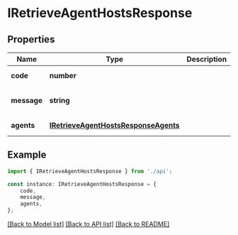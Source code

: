 # IRetrieveAgentHostsResponse


## Properties

Name | Type | Description | Notes
------------ | ------------- | ------------- | -------------
**code** | **number** |  | [default to undefined]
**message** | **string** |  | [optional] [default to undefined]
**agents** | [**IRetrieveAgentHostsResponseAgents**](IRetrieveAgentHostsResponseAgents.md) |  | [default to undefined]

## Example

```typescript
import { IRetrieveAgentHostsResponse } from './api';

const instance: IRetrieveAgentHostsResponse = {
    code,
    message,
    agents,
};
```

[[Back to Model list]](../README.md#documentation-for-models) [[Back to API list]](../README.md#documentation-for-api-endpoints) [[Back to README]](../README.md)
